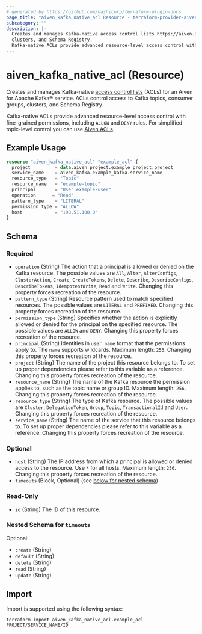 ```yaml
---
# generated by https://github.com/hashicorp/terraform-plugin-docs
page_title: "aiven_kafka_native_acl Resource - terraform-provider-aiven"
subcategory: ""
description: |-
  Creates and manages Kafka-native access control lists https://aiven.io/docs/products/kafka/concepts/acl (ACLs) for an Aiven for Apache Kafka® service. ACLs control access to Kafka topics, consumer groups,
  clusters, and Schema Registry.
  Kafka-native ACLs provide advanced resource-level access control with fine-grained permissions, including ALLOW and DENY rules. For simplified topic-level control you can use Aiven ACLs https://registry.terraform.io/providers/aiven/aiven/latest/docs/resources/kafka_acl.
---
```


# aiven_kafka_native_acl (Resource)

Creates and manages Kafka-native [access control lists](https://aiven.io/docs/products/kafka/concepts/acl) (ACLs) for an Aiven for Apache Kafka® service. ACLs control access to Kafka topics, consumer groups,
clusters, and Schema Registry.

Kafka-native ACLs provide advanced resource-level access control with fine-grained permissions, including `ALLOW` and `DENY` rules. For simplified topic-level control you can use [Aiven ACLs](https://registry.terraform.io/providers/aiven/aiven/latest/docs/resources/kafka_acl).

## Example Usage

```terraform
resource "aiven_kafka_native_acl" "example_acl" {
  project         = data.aiven_project.example_project.project
  service_name    = aiven_kafka.example_kafka.service_name
  resource_type   = "Topic"
  resource_name   = "example-topic"
  principal       = "User:example-user"
  operation      = "Read"
  pattern_type    = "LITERAL"
  permission_type = "ALLOW"
  host            = "198.51.100.0"
}
```

<!-- schema generated by tfplugindocs -->
## Schema

### Required

- `operation` (String) The action that a principal is allowed or denied on the Kafka resource. The possible values are `All`, `Alter`, `AlterConfigs`, `ClusterAction`, `Create`, `CreateTokens`, `Delete`, `Describe`, `DescribeConfigs`, `DescribeTokens`, `IdempotentWrite`, `Read` and `Write`. Changing this property forces recreation of the resource.
- `pattern_type` (String) Resource pattern used to match specified resources. The possible values are `LITERAL` and `PREFIXED`. Changing this property forces recreation of the resource.
- `permission_type` (String) Specifies whether the action is explicitly allowed or denied for the principal on the specified resource. The possible values are `ALLOW` and `DENY`. Changing this property forces recreation of the resource.
- `principal` (String) Identities in `user:name` format that the permissions apply to. The `name` supports wildcards. Maximum length: `256`. Changing this property forces recreation of the resource.
- `project` (String) The name of the project this resource belongs to. To set up proper dependencies please refer to this variable as a reference. Changing this property forces recreation of the resource.
- `resource_name` (String) The name of the Kafka resource the permission applies to, such as the topic name or group ID. Maximum length: `256`. Changing this property forces recreation of the resource.
- `resource_type` (String) The type of Kafka resource. The possible values are `Cluster`, `DelegationToken`, `Group`, `Topic`, `TransactionalId` and `User`. Changing this property forces recreation of the resource.
- `service_name` (String) The name of the service that this resource belongs to. To set up proper dependencies please refer to this variable as a reference. Changing this property forces recreation of the resource.

### Optional

- `host` (String) The IP address from which a principal is allowed or denied access to the resource. Use `*` for all hosts. Maximum length: `256`. Changing this property forces recreation of the resource.
- `timeouts` (Block, Optional) (see [below for nested schema](#nestedblock--timeouts))

### Read-Only

- `id` (String) The ID of this resource.

<a id="nestedblock--timeouts"></a>
### Nested Schema for `timeouts`

Optional:

- `create` (String)
- `default` (String)
- `delete` (String)
- `read` (String)
- `update` (String)

## Import

Import is supported using the following syntax:

```shell
terraform import aiven_kafka_native_acl.example_acl PROJECT/SERVICE_NAME/ID
```
